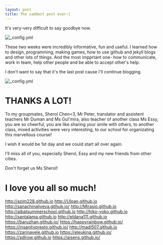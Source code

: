 ```yaml
---
layout: post
title: The saddest post ever:(
---
```

It's very-very difficult to say goodbye now. 

![_config.yml](https://lh3.googleusercontent.com/gGEkNXDmFOqa7GWixEIM7R6po4oHm4Il6UJfjiQDuGY3lX9UMM1UiJmJGO5de-oBiFGhkTT3x7i-wwCdgcejI1aHYuI368xN4J5cQ22F5Xkjje_chzYSXw_hB6H52YfjgQbRENjTeVRS6_Lp0Gfxo1DhjSeebvxcQZzS3IeiZ_tdP9itJF0QvQ_S2KvoCZJ6vZYo8hxgoY9evD6oZuuvaJvm48RSzJx0peNdGpuc3LCc1BSeT-6xAWs9y8wwA24--XXmIjZbRm1lwVZXnTZ0lTRA1PCQCUPBzMEH2fiKLU8UGsxkF5aJMbrRGTsaBYg-fWTZBwlpoJjsSv2T9zO_IVxgXVCb7hUDljY1UKCqbZ8dk7ck6RpVvzXEFuayiP6he0IjyeDq1eQ2f7LFvm1gh2QyYpCP7O4fj6KLlcqmMAJ6C-cZIss5WvOn0Rp1zJdYzV-jjER7dfRSipSErHngalsPlLH7TFq4PiK3LMSbgO3srSoQ509y_fuo3l9hdlDkCkxzFEjGg3lUKaI2KcT8Ht3ZFFhKwIi8q3COM8bOg2Ui0AuY2zzeUt_O91Fa3ccans5NBlfF3_uzzPXR5IAQdeEyCF6ImL8e=w1195-h677-no)

These two weeks were incredibly informative, fun and useful. I learned how to design, programming, making games, how to use github and jekyll blogs and other lots of things. And the most impprtant one- how to communicate, work in team, help other people and be able to accept other's help.

I don't want to say that it's the last post cause I'll continue blogging.

![_config.yml](https://lh3.googleusercontent.com/uGOVOPFJxAiCARj96XG5jGLI3MHzyRzboaRlR0qNjqEljFT5mh7MuNrvuCuYw4hU0PHISiQP71ojl8Eu4tUrEEP5cyecWJvwNukJsb6-WnImtyM8rBKn_8hhKMXP7sOjlvBNQvMMTyoTBr8QOCFPaG-NdapMccAbHxC_nd6jOaoxOQq0Y675xZJ_HUMDfLG19NILxjWmNENhgfbE196G3PcJHgzzrEbRs93ALddBzgdmEisEPjVplkAoPP_E8C32Ml0C0lMRijHzE9xtbTF64OKDYqpvYVMPuJ-tkbUYGjcvOZiqSiu9bChuk5MOWm4vfxoy2Sl8zCG1400ByEExe4TB5j3rKpfY1y4_hQcrwfLgLssAvfhJlSJkBwR6z0GBm6bCmiA2vkckMzJ-NxXiqc2MV2ozuFCi5uHsHW_CvHjsFREfbsRjAitCrdOEW5Qvt5AV4CuYYQaUPt87Kj2aONj8fDU-odz92qFROsCIQOy8ApYRVrfo1P0UhnXS88Z--i07Oicp7Ps33BaMlqgKAM5v734uvkV_Tn1wY-FDGIT0NMNEP-lCuedG451jf6Rmz9EJThbD13NnO3XTTtQGcDS5uTQFyvRR=w906-h677-no)

# THANKS A LOT!
To my groupmates, Sherol Chen<3, Mr Peter, translator and assistent teachers Mr Duman and Ms Gul'mira, also teacher of another class Ms Essy, you are so cheerful, you are like sharing your smile with others, to another class, mixed activities were very interesting, to our school for organizating this marvellous course!

I wish it would be 1st day and we could start all over again. 

I'll miss all of you, especially Sherol, Essy and my new friends from other cities. 

Don't forget us Ms Sherol!

# I love you all so much!

http://azim228.github.io
http://Ulpan.github.io
http://sanachinaliyeva.github.io/
http://Mirasio.github.io
http://aibatsummerschool.github.io
http://hiko-yoko.github.io
http://santalama.github.io
http://eldana111.github.io
https://baruzhan.github.io/
https://happyrainbow.github.io/
https://insanitypresto.github.io/
http://madi507.github.io
https://zarinayele.github.io
https://eleukina.github.io/
https://sdlrow.github.io
https://aisens.github.io/
